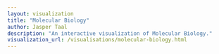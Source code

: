 ```yaml
---
layout: visualization
title: "Molecular Biology"
author: Jasper Taal
description: "An interactive visualization of Molecular Biology."
visualization_url: /visualisations/molecular-biology.html
---
```

